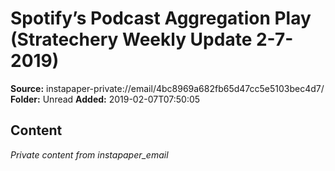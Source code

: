 # Spotify’s Podcast Aggregation Play (Stratechery Weekly Update 2-7-2019)

**Source:** instapaper-private://email/4bc8969a682fb65d47cc5e5103bec4d7/
**Folder:** Unread
**Added:** 2019-02-07T07:50:05




## Content
*Private content from instapaper_email*
